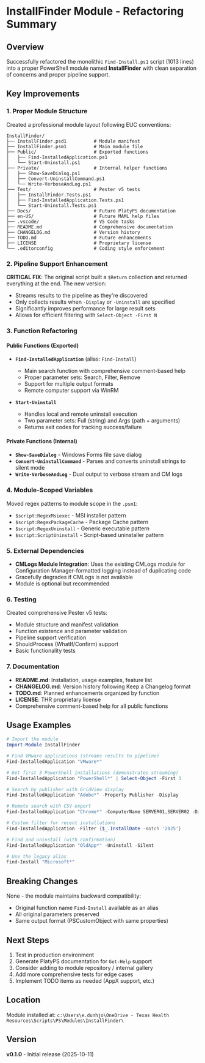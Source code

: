 # InstallFinder Module - Refactoring Summary

## Overview
Successfully refactored the monolithic `Find-Install.ps1` script (1013 lines) into a proper PowerShell module named **InstallFinder** with clean separation of concerns and proper pipeline support.

## Key Improvements

### 1. **Proper Module Structure**
Created a professional module layout following EUC conventions:
```
InstallFinder/
├── InstallFinder.psd1          # Module manifest
├── InstallFinder.psm1          # Main module file
├── Public/                     # Exported functions
│   ├── Find-InstalledApplication.ps1
│   └── Start-Uninstall.ps1
├── Private/                    # Internal helper functions
│   ├── Show-SaveDialog.ps1
│   ├── Convert-UninstallCommand.ps1
│   └── Write-VerboseAndLog.ps1
├── Test/                       # Pester v5 tests
│   ├── InstallFinder.Tests.ps1
│   ├── Find-InstalledApplication.Tests.ps1
│   └── Start-Uninstall.Tests.ps1
├── Docs/                       # Future PlatyPS documentation
├── en-US/                      # Future MAML help files
├── .vscode/                    # VS Code tasks
├── README.md                   # Comprehensive documentation
├── CHANGELOG.md                # Version history
├── TODO.md                     # Future enhancements
├── LICENSE                     # Proprietary license
└── .editorconfig               # Coding style enforcement
```

### 2. **Pipeline Support Enhancement**
**CRITICAL FIX**: The original script built a `$Return` collection and returned everything at the end. The new version:
- Streams results to the pipeline as they're discovered
- Only collects results when `-Display` or `-Uninstall` are specified
- Significantly improves performance for large result sets
- Allows for efficient filtering with `Select-Object -First N`

### 3. **Function Refactoring**

#### Public Functions (Exported)
- **`Find-InstalledApplication`** (alias: `Find-Install`)
  - Main search function with comprehensive comment-based help
  - Proper parameter sets: Search, Filter, Remove
  - Support for multiple output formats
  - Remote computer support via WinRM

- **`Start-Uninstall`**
  - Handles local and remote uninstall execution
  - Two parameter sets: Full (string) and Args (path + arguments)
  - Returns exit codes for tracking success/failure

#### Private Functions (Internal)
- **`Show-SaveDialog`** - Windows Forms file save dialog
- **`Convert-UninstallCommand`** - Parses and converts uninstall strings to silent mode
- **`Write-VerboseAndLog`** - Dual output to verbose stream and CM logs

### 4. **Module-Scoped Variables**
Moved regex patterns to module scope in the `.psm1`:
- `$script:RegexMsiexec` - MSI installer pattern
- `$script:RegexPackageCache` - Package Cache pattern
- `$script:RegexUninstall` - Generic executable pattern
- `$script:ScriptUninstall` - Script-based uninstaller pattern

### 5. **External Dependencies**
- **CMLogs Module Integration**: Uses the existing CMLogs module for Configuration Manager-formatted logging instead of duplicating code
- Gracefully degrades if CMLogs is not available
- Module is optional but recommended

### 6. **Testing**
Created comprehensive Pester v5 tests:
- Module structure and manifest validation
- Function existence and parameter validation
- Pipeline support verification
- ShouldProcess (WhatIf/Confirm) support
- Basic functionality tests

### 7. **Documentation**
- **README.md**: Installation, usage examples, feature list
- **CHANGELOG.md**: Version history following Keep a Changelog format
- **TODO.md**: Planned enhancements organized by function
- **LICENSE**: THR proprietary license
- Comprehensive comment-based help for all public functions

## Usage Examples

```powershell
# Import the module
Import-Module InstallFinder

# Find VMware applications (streams results to pipeline)
Find-InstalledApplication "VMware*"

# Get first 3 PowerShell installations (demonstrates streaming)
Find-InstalledApplication "PowerShell*" | Select-Object -First 3

# Search by publisher with GridView display
Find-InstalledApplication "Adobe*" -Property Publisher -Display

# Remote search with CSV export
Find-InstalledApplication "Chrome*" -ComputerName SERVER01,SERVER02 -Display -Output CSV

# Custom filter for recent installations
Find-InstalledApplication -Filter {$_.InstallDate -match '2025'}

# Find and uninstall (with confirmation)
Find-InstalledApplication "OldApp*" -Uninstall -Silent

# Use the legacy alias
Find-Install "Microsoft*"
```

## Breaking Changes
None - the module maintains backward compatibility:
- Original function name `Find-Install` available as an alias
- All original parameters preserved
- Same output format (PSCustomObject with same properties)

## Next Steps
1. Test in production environment
2. Generate PlatyPS documentation for `Get-Help` support
3. Consider adding to module repository / internal gallery
4. Add more comprehensive tests for edge cases
5. Implement TODO items as needed (AppX support, etc.)

## Location
Module installed at:
`c:\Users\e.dunhjo\OneDrive - Texas Health Resources\Scripts\PS\Modules\InstallFinder\`

## Version
**v0.1.0** - Initial release (2025-10-11)
